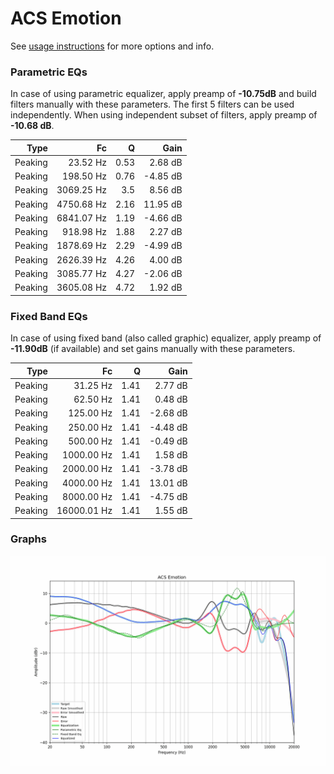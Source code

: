 # ACS Emotion
See [usage instructions](https://github.com/jaakkopasanen/AutoEq#usage) for more options and info.

### Parametric EQs
In case of using parametric equalizer, apply preamp of **-10.75dB** and build filters manually
with these parameters. The first 5 filters can be used independently.
When using independent subset of filters, apply preamp of **-10.68 dB**.

| Type    | Fc         |    Q | Gain     |
|--------:|-----------:|-----:|---------:|
| Peaking | 23.52 Hz   | 0.53 | 2.68 dB  |
| Peaking | 198.50 Hz  | 0.76 | -4.85 dB |
| Peaking | 3069.25 Hz | 3.5  | 8.56 dB  |
| Peaking | 4750.68 Hz | 2.16 | 11.95 dB |
| Peaking | 6841.07 Hz | 1.19 | -4.66 dB |
| Peaking | 918.98 Hz  | 1.88 | 2.27 dB  |
| Peaking | 1878.69 Hz | 2.29 | -4.99 dB |
| Peaking | 2626.39 Hz | 4.26 | 4.00 dB  |
| Peaking | 3085.77 Hz | 4.27 | -2.06 dB |
| Peaking | 3605.08 Hz | 4.72 | 1.92 dB  |

### Fixed Band EQs
In case of using fixed band (also called graphic) equalizer, apply preamp of **-11.90dB**
(if available) and set gains manually with these parameters.

| Type    | Fc          |    Q | Gain     |
|--------:|------------:|-----:|---------:|
| Peaking | 31.25 Hz    | 1.41 | 2.77 dB  |
| Peaking | 62.50 Hz    | 1.41 | 0.48 dB  |
| Peaking | 125.00 Hz   | 1.41 | -2.68 dB |
| Peaking | 250.00 Hz   | 1.41 | -4.48 dB |
| Peaking | 500.00 Hz   | 1.41 | -0.49 dB |
| Peaking | 1000.00 Hz  | 1.41 | 1.58 dB  |
| Peaking | 2000.00 Hz  | 1.41 | -3.78 dB |
| Peaking | 4000.00 Hz  | 1.41 | 13.01 dB |
| Peaking | 8000.00 Hz  | 1.41 | -4.75 dB |
| Peaking | 16000.01 Hz | 1.41 | 1.55 dB  |

### Graphs
![](./ACS%20Emotion.png)